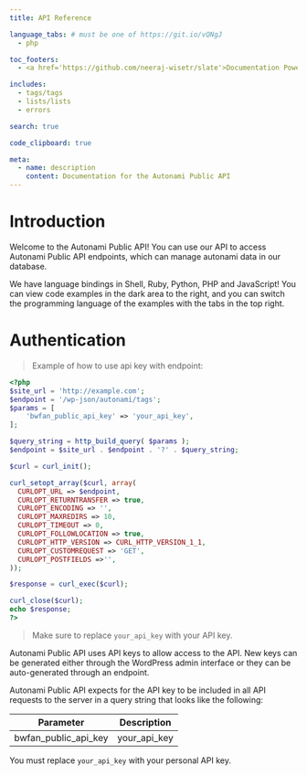 ```yaml
---
title: API Reference

language_tabs: # must be one of https://git.io/vQNgJ
  - php

toc_footers:
  - <a href='https://github.com/neeraj-wisetr/slate'>Documentation Powered by Autonami</a>

includes:
  - tags/tags
  - lists/lists
  - errors

search: true

code_clipboard: true

meta:
  - name: description
    content: Documentation for the Autonami Public API
---
```


# Introduction

Welcome to the Autonami Public API! You can use our API to access Autonami Public API endpoints, which can manage autonami data in our database.

We have language bindings in Shell, Ruby, Python, PHP and JavaScript! You can view code examples in the dark area to the right, and you can switch the programming language of the examples with the tabs in the top right.

# Authentication

> Example of how to use api key with endpoint:

```php
<?php
$site_url = 'http://example.com';
$endpoint = '/wp-json/autonami/tags';
$params = [
    'bwfan_public_api_key' => 'your_api_key',
];

$query_string = http_build_query( $params );
$endpoint = $site_url . $endpoint . '?' . $query_string;

$curl = curl_init();

curl_setopt_array($curl, array(
  CURLOPT_URL => $endpoint,
  CURLOPT_RETURNTRANSFER => true,
  CURLOPT_ENCODING => '',
  CURLOPT_MAXREDIRS => 10,
  CURLOPT_TIMEOUT => 0,
  CURLOPT_FOLLOWLOCATION => true,
  CURLOPT_HTTP_VERSION => CURL_HTTP_VERSION_1_1,
  CURLOPT_CUSTOMREQUEST => 'GET',
  CURLOPT_POSTFIELDS =>'',
));

$response = curl_exec($curl);

curl_close($curl);
echo $response;
?>
```

> Make sure to replace `your_api_key` with your API key.

Autonami Public API uses API keys to allow access to the API. New keys can be generated either through the WordPress admin interface or they can be auto-generated through an endpoint.

Autonami Public API expects for the API key to be included in all API requests to the server in a query string that looks like the following:

Parameter | Description
--------- | -----------
bwfan_public_api_key | your_api_key 

<aside class="notice">
You must replace <code>your_api_key</code> with your personal API key.
</aside>



